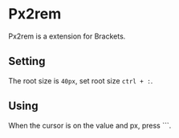 # Px2rem

Px2rem is a extension for Brackets.

## Setting

The root size is `40px`, set root size `ctrl + :`.

## Using

When the cursor is on the value and px, press `\``.